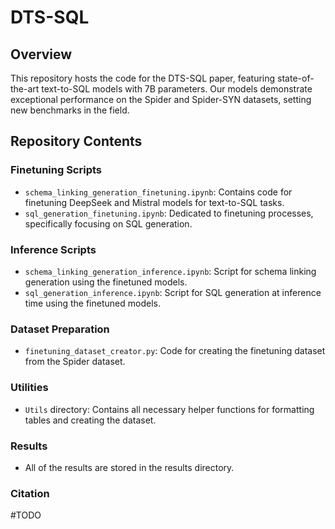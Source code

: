 # DTS-SQL


## Overview
This repository hosts the code for the DTS-SQL paper, featuring state-of-the-art text-to-SQL models with 7B parameters. Our models demonstrate exceptional performance on the Spider and Spider-SYN datasets, setting new benchmarks in the field.

## Repository Contents

### Finetuning Scripts
- `schema_linking_generation_finetuning.ipynb`: Contains code for finetuning DeepSeek and Mistral models for text-to-SQL tasks.
- `sql_generation_finetuning.ipynb`: Dedicated to finetuning processes, specifically focusing on SQL generation.

### Inference Scripts
- `schema_linking_generation_inference.ipynb`: Script for schema linking generation using the finetuned models.
- `sql_generation_inference.ipynb`: Script for SQL generation at inference time using the finetuned models.

### Dataset Preparation
- `finetuning_dataset_creator.py`: Code for creating the finetuning dataset from the Spider dataset.

### Utilities
- `Utils` directory: Contains all necessary helper functions for formatting tables and creating the dataset.

### Results
- All of the results are stored in the results directory.

### Citation
#TODO



